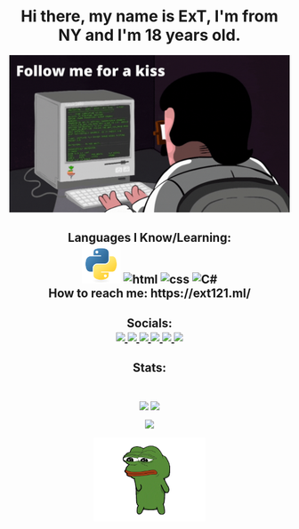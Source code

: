 <h1 align="center">
  Hi there, my name is ExT, I'm from NY and I'm 18 years old.
</h1>

![](lol.gif)
<h2 align="center">
 Languages I Know/Learning: <br>
 <img src="https://raw.githubusercontent.com/devicons/devicon/master/icons/python/python-original.svg" alt="python" width="70">
 <img src="https://cdn.discordapp.com/attachments/858836327751876608/880286437667381268/html5-original-wordmark.png" alt="html" width="70">
 <img src="https://cdn.discordapp.com/attachments/858836327751876608/880286667292966932/css3-original-wordmark.png" alt="css" width="70">
 <img src="https://cdn.discordapp.com/attachments/858836327751876608/880286825590177832/csharp-original.png" alt="C#" width="70"> <br>
 How to reach me: https://ext121.ml/
</h2>

<div height='45' align="center">
<h2>Socials: <br>
<a href="https://github.com/ExTTT"> <img src="https://cdn.jsdelivr.net/npm/simple-icons@3.0.1/icons/github.svg" height='50'> </a>
<a href="https://www.instagram.com/extchasin/"> <img src="https://cdn.jsdelivr.net/npm/simple-icons@3.0.1/icons/instagram.svg" height='50'> </a>
<a href="https://twitter.com/extsus"> <img src="https://cdn.jsdelivr.net/npm/simple-icons@3.0.1/icons/twitter.svg" height='50'> </a>
<a href="https://www.youtube.com/channel/ext121"> <img src="https://cdn.jsdelivr.net/npm/simple-icons@3.0.1/icons/youtube.svg" height='50'> </a>
<a href="https://ext121.ml/"> <img src="https://cdn.jsdelivr.net/npm/simple-icons@3.0.1/icons/icloud.svg" height='50'> </a>
<a href="https://discord.gg/ZZEh3DCXTP"> <img src="https://cdn.jsdelivr.net/npm/simple-icons@3.0.1/icons/discord.svg" height='50'> </a>
 </h2>
</div>

<h2 align="center">
Stats: 
</h2> <br>
<p align="center">  
<img height=150 src="https://github-readme-stats.vercel.app/api/top-langs/?username=ExTTT&layout=compact&theme=dark">
<img height=150 src="https://github-readme-stats.vercel.app/api?username=ExTTT&count_private=true&show_icons=true&theme=dark">
</h2>
</p>

<p align="center">
<img height=21 src="https://komarev.com/ghpvc/?username=ExTTT">
</p>

<p align="center">  
<img height=150 src="pepe.gif">
</p>

